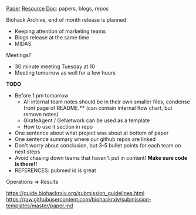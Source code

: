 [Paper](https://docs.google.com/document/d/1Ng3qW2N-9ZY1vED_FuB02OL3EJQccooJNmLLwEfokT0/edit?tab=t.0)
[Resource Doc](https://docs.google.com/document/d/1rHCAsQe75crbmtXr5mcX9JpMSM_om7MvogEvaQzqz8w/edit?tab=t.0): papers, blogs, repos

Biohack Archive, end of month release is planned
- Keeping attention of marketing teams
- Blogs release at the same time
- MIDAS

Meetings?
- 30 minute meeting Tuesday at 10 
- Meeting tomorrow as well for a few hours

**TODO**
- Before 1 pm tomorrow
	- All internal team notes should be in their own smaller files, condense front page of README.** (can contain internal flow chart, but remove notes)
	- GirafeAgent / GeNetwork can be used as a template
	- How to use it section in repo
- One sentence about what project was about at bottom of paper
- One sentence summary where our github repos are linked
- Don't worry about conclusion, but 3-5 bullet points for each team on next steps
- Avoid chasing down teams that haven't put in content! **Make sure code is there!!**
- REFERENCES: pubmed id is great

Operations => Results

https://guide.biohackrxiv.org/submission_guidelines.html
https://raw.githubusercontent.com/biohackrxiv/submission-templates/master/paper.md
